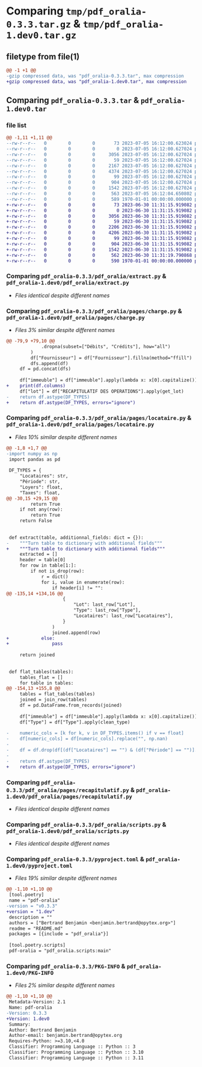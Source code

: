 # Comparing `tmp/pdf_oralia-0.3.3.tar.gz` & `tmp/pdf_oralia-1.dev0.tar.gz`

## filetype from file(1)

```diff
@@ -1 +1 @@
-gzip compressed data, was "pdf_oralia-0.3.3.tar", max compression
+gzip compressed data, was "pdf_oralia-1.dev0.tar", max compression
```

## Comparing `pdf_oralia-0.3.3.tar` & `pdf_oralia-1.dev0.tar`

### file list

```diff
@@ -1,11 +1,11 @@
--rw-r--r--   0        0        0       73 2023-07-05 16:12:00.623024 pdf_oralia-0.3.3/README.md
--rw-r--r--   0        0        0        0 2023-07-05 16:12:00.627024 pdf_oralia-0.3.3/pdf_oralia/__init__.py
--rw-r--r--   0        0        0     3056 2023-07-05 16:12:00.627024 pdf_oralia-0.3.3/pdf_oralia/extract.py
--rw-r--r--   0        0        0       59 2023-07-05 16:12:00.627024 pdf_oralia-0.3.3/pdf_oralia/pages/__init__.py
--rw-r--r--   0        0        0     2167 2023-07-05 16:12:00.627024 pdf_oralia-0.3.3/pdf_oralia/pages/charge.py
--rw-r--r--   0        0        0     4374 2023-07-05 16:12:00.627024 pdf_oralia-0.3.3/pdf_oralia/pages/locataire.py
--rw-r--r--   0        0        0       99 2023-07-05 16:12:00.627024 pdf_oralia-0.3.3/pdf_oralia/pages/patrimoine.py
--rw-r--r--   0        0        0      904 2023-07-05 16:12:00.627024 pdf_oralia-0.3.3/pdf_oralia/pages/recapitulatif.py
--rw-r--r--   0        0        0     1542 2023-07-05 16:12:00.627024 pdf_oralia-0.3.3/pdf_oralia/scripts.py
--rw-r--r--   0        0        0      563 2023-07-05 16:12:04.650802 pdf_oralia-0.3.3/pyproject.toml
--rw-r--r--   0        0        0      589 1970-01-01 00:00:00.000000 pdf_oralia-0.3.3/PKG-INFO
+-rw-r--r--   0        0        0       73 2023-06-30 11:31:15.919082 pdf_oralia-1.dev0/README.md
+-rw-r--r--   0        0        0        0 2023-06-30 11:31:15.919082 pdf_oralia-1.dev0/pdf_oralia/__init__.py
+-rw-r--r--   0        0        0     3056 2023-06-30 11:31:15.919082 pdf_oralia-1.dev0/pdf_oralia/extract.py
+-rw-r--r--   0        0        0       59 2023-06-30 11:31:15.919082 pdf_oralia-1.dev0/pdf_oralia/pages/__init__.py
+-rw-r--r--   0        0        0     2206 2023-06-30 11:31:15.919082 pdf_oralia-1.dev0/pdf_oralia/pages/charge.py
+-rw-r--r--   0        0        0     4206 2023-06-30 11:31:15.919082 pdf_oralia-1.dev0/pdf_oralia/pages/locataire.py
+-rw-r--r--   0        0        0       99 2023-06-30 11:31:15.919082 pdf_oralia-1.dev0/pdf_oralia/pages/patrimoine.py
+-rw-r--r--   0        0        0      904 2023-06-30 11:31:15.919082 pdf_oralia-1.dev0/pdf_oralia/pages/recapitulatif.py
+-rw-r--r--   0        0        0     1542 2023-06-30 11:31:15.919082 pdf_oralia-1.dev0/pdf_oralia/scripts.py
+-rw-r--r--   0        0        0      562 2023-06-30 11:31:19.790868 pdf_oralia-1.dev0/pyproject.toml
+-rw-r--r--   0        0        0      590 1970-01-01 00:00:00.000000 pdf_oralia-1.dev0/PKG-INFO
```

### Comparing `pdf_oralia-0.3.3/pdf_oralia/extract.py` & `pdf_oralia-1.dev0/pdf_oralia/extract.py`

 * *Files identical despite different names*

### Comparing `pdf_oralia-0.3.3/pdf_oralia/pages/charge.py` & `pdf_oralia-1.dev0/pdf_oralia/pages/charge.py`

 * *Files 3% similar despite different names*

```diff
@@ -79,9 +79,10 @@
             .dropna(subset=["Débits", "Crédits"], how="all")
         )
         df["Fournisseur"] = df["Fournisseur"].fillna(method="ffill")
         dfs.append(df)
     df = pd.concat(dfs)
 
     df["immeuble"] = df["immeuble"].apply(lambda x: x[0].capitalize())
+    print(df.columns)
     df["lot"] = df["RECAPITULATIF DES OPERATIONS"].apply(get_lot)
-    return df.astype(DF_TYPES)
+    return df.astype(DF_TYPES, errors="ignore")
```

### Comparing `pdf_oralia-0.3.3/pdf_oralia/pages/locataire.py` & `pdf_oralia-1.dev0/pdf_oralia/pages/locataire.py`

 * *Files 10% similar despite different names*

```diff
@@ -1,8 +1,7 @@
-import numpy as np
 import pandas as pd
 
 DF_TYPES = {
     "Locataires": str,
     "Période": str,
     "Loyers": float,
     "Taxes": float,
@@ -30,15 +29,15 @@
         return True
     if not any(row):
         return True
     return False
 
 
 def extract(table, additionnal_fields: dict = {}):
-    """Turn table to dictionary with additional fields"""
+    """Turn table to dictionary with additionnal fields"""
     extracted = []
     header = table[0]
     for row in table[1:]:
         if not is_drop(row):
             r = dict()
             for i, value in enumerate(row):
                 if header[i] != "":
@@ -135,14 +134,16 @@
                     {
                         "Lot": last_row["Lot"],
                         "Type": last_row["Type"],
                         "Locataires": last_row["Locataires"],
                     }
                 )
                 joined.append(row)
+            else:
+                pass
 
     return joined
 
 
 def flat_tables(tables):
     tables_flat = []
     for table in tables:
@@ -154,13 +155,8 @@
     tables = flat_tables(tables)
     joined = join_row(tables)
     df = pd.DataFrame.from_records(joined)
 
     df["immeuble"] = df["immeuble"].apply(lambda x: x[0].capitalize())
     df["Type"] = df["Type"].apply(clean_type)
 
-    numeric_cols = [k for k, v in DF_TYPES.items() if v == float]
-    df[numeric_cols] = df[numeric_cols].replace("", np.nan)
-
-    df = df.drop(df[(df["Locataires"] == "") & (df["Période"] == "")].index)
-
-    return df.astype(DF_TYPES)
+    return df.astype(DF_TYPES, errors="ignore")
```

### Comparing `pdf_oralia-0.3.3/pdf_oralia/pages/recapitulatif.py` & `pdf_oralia-1.dev0/pdf_oralia/pages/recapitulatif.py`

 * *Files identical despite different names*

### Comparing `pdf_oralia-0.3.3/pdf_oralia/scripts.py` & `pdf_oralia-1.dev0/pdf_oralia/scripts.py`

 * *Files identical despite different names*

### Comparing `pdf_oralia-0.3.3/pyproject.toml` & `pdf_oralia-1.dev0/pyproject.toml`

 * *Files 19% similar despite different names*

```diff
@@ -1,10 +1,10 @@
 [tool.poetry]
 name = "pdf-oralia"
-version = "v0.3.3"
+version = "1.dev"
 description = ""
 authors = ["Bertrand Benjamin <benjamin.bertrand@opytex.org>"]
 readme = "README.md"
 packages = [{include = "pdf_oralia"}]
 
 [tool.poetry.scripts]
 pdf-oralia = "pdf_oralia.scripts:main"
```

### Comparing `pdf_oralia-0.3.3/PKG-INFO` & `pdf_oralia-1.dev0/PKG-INFO`

 * *Files 2% similar despite different names*

```diff
@@ -1,10 +1,10 @@
 Metadata-Version: 2.1
 Name: pdf-oralia
-Version: 0.3.3
+Version: 1.dev0
 Summary: 
 Author: Bertrand Benjamin
 Author-email: benjamin.bertrand@opytex.org
 Requires-Python: >=3.10,<4.0
 Classifier: Programming Language :: Python :: 3
 Classifier: Programming Language :: Python :: 3.10
 Classifier: Programming Language :: Python :: 3.11
```


